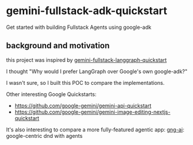 # gemini-fullstack-adk-quickstart

Get started with building Fullstack Agents using google-adk

## background and motivation

this project was inspired by [gemini-fullstack-langgraph-quickstart](https://github.com/google-gemini/gemini-fullstack-langgraph-quickstart)

I thought "Why would I prefer LangGraph over Google's own google-adk?"

I wasn't sure, so I built this POC to compare the implementations.

Other interesting Google Quickstarts:

- <https://github.com/google-gemini/gemini-api-quickstart>
- <https://github.com/google-gemini/gemini-image-editing-nextjs-quickstart>

It's also interesting to compare a more fully-featured agentic app:
[gng-ai](https://github.com/Vandivier/gng-ai): google-centric dnd with agents
